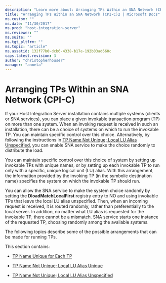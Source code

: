 ```yaml
---
description: "Learn more about: Arranging TPs Within an SNA Network (CPI-C)"
title: "Arranging TPs Within an SNA Network (CPI-C)2 | Microsoft Docs"
ms.custom: ""
ms.date: "11/30/2017"
ms.prod: "host-integration-server"
ms.reviewer: ""
ms.suite: ""
ms.tgt_pltfrm: ""
ms.topic: "article"
ms.assetid: 132f77b0-dcb6-4338-b17e-192b03ad660c
caps.latest.revision: 3
author: "christopherhouser"
manager: "anneta"
---
```

# Arranging TPs Within an SNA Network (CPI-C)
If your Host Integration Server installation contains multiple systems (clients or SNA services), you can place a given invokable transaction program (TP) on more than one system. When an invoking request is received in such an installation, there can be a choice of systems on which to run the invokable TP. You can maintain specific control over this choice. Alternatively, by following the instructions in [TP Name Not Unique; Local LU Alias Unspecified](../core/tp-name-not-unique;-local-lu-alias-unspecified-cpi-c-2.md), you can enable SNA service to make the choice randomly to distribute the load.  
  
 You can maintain specific control over this choice of system by setting up invokable TPs with unique names, or by setting up each invokable TP to run only with a specific, unique logical unit (LU) alias. With this arrangement, the information provided by the invoking TP (in the symbolic destination name) specifies the system on which the invokable TP should run.  
  
 You can allow the SNA service to make the system choice randomly by setting the **DloadMatchLocalFirst** registry entry to NO and using invokable TPs that leave the local LU alias unspecified. Then, when an incoming request is received, it is routed randomly, rather than preferentially to the local server. In addition, no matter what LU alias is requested for the invokable TP, there cannot be a mismatch. SNA service starts one instance of the requested TP, choosing randomly among the available systems.  
  
 The following topics describe some of the possible arrangements that can be made for running TPs.  
  
 This section contains:  
  
-   [TP Name Unique for Each TP](../core/tp-name-unique-for-each-tp-cpi-c-2.md)  
  
-   [TP Name Not Unique; Local LU Alias Unique](../core/tp-name-not-unique;-local-lu-alias-unique-cpi-c-2.md)  
  
-   [TP Name Not Unique; Local LU Alias Unspecified](../core/tp-name-not-unique;-local-lu-alias-unspecified-cpi-c-2.md)

